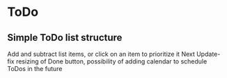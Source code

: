# ToDo
## Simple ToDo list structure
Add and subtract list items, or click on an item to prioritize it
Next Update- fix resizing of Done button, possibility of adding calendar to schedule ToDos in the future
